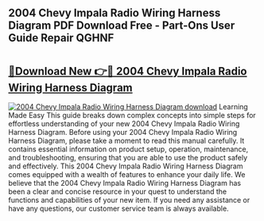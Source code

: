 ## 2004 Chevy Impala Radio Wiring Harness Diagram PDF Download Free - Part-Ons User Guide Repair QGHNF

# <h2><a href="http://dfl8v93.blite.top/?on=2004+Chevy+Impala+Radio+Wiring+Harness+Diagram">🔗Download New 👉🔴 2004 Chevy Impala Radio Wiring Harness Diagram</a></h2>

[![2004 Chevy Impala Radio Wiring Harness Diagram download](https://i.imgur.com/lujVjoI.png)](http://dfl8v93.blite.top/?on=2004+Chevy+Impala+Radio+Wiring+Harness+Diagram)
Learning Made Easy This guide breaks down complex concepts into simple steps for effortless understanding of your new 2004 Chevy Impala Radio Wiring Harness Diagram. Before using your 2004 Chevy Impala Radio Wiring Harness Diagram, please take a moment to read this manual carefully. It contains essential information on product setup, operation, maintenance, and troubleshooting, ensuring that you are able to use the product safely and effectively. This 2004 Chevy Impala Radio Wiring Harness Diagram comes equipped with a wealth of features to enhance your daily life. We believe that the 2004 Chevy Impala Radio Wiring Harness Diagram has been a clear and concise resource in your quest to understand the functions and capabilities of your new item. If you need any assistance or have any questions, our customer service team is always available.
